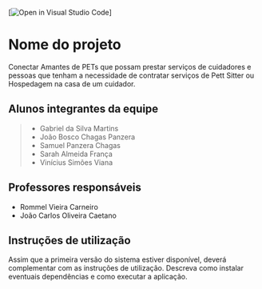 [![Open in Visual Studio Code](https://classroom.github.com/assets/open-in-vscode-f059dc9a6f8d3a56e377f745f24479a46679e63a5d9fe6f495e02850cd0d8118.svg)]

# Nome do projeto
Conectar Amantes de PETs que possam prestar serviços de cuidadores e pessoas que tenham a necessidade de contratar serviços de Pett Sitter ou Hospedagem na casa de um cuidador.

## Alunos integrantes da equipe

> - Gabriel da Silva Martins
> - João Bosco Chagas Panzera
> - Samuel Panzera Chagas
> - Sarah Almeida França
> - Vinícius Simões Viana

## Professores responsáveis

* Rommel Vieira Carneiro
* João Carlos Oliveira Caetano

## Instruções de utilização

Assim que a primeira versão do sistema estiver disponível, deverá complementar com as instruções de utilização. Descreva como instalar eventuais dependências e como executar a aplicação.
